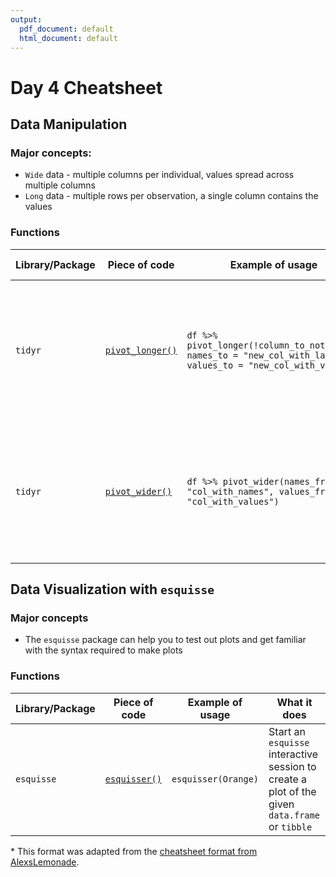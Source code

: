 ```yaml
---
output:
  pdf_document: default
  html_document: default
---
```

# Day 4 Cheatsheet

## Data Manipulation

### Major concepts:

- `Wide` data - multiple columns per individual, values spread across multiple columns
- `Long` data - multiple rows per observation, a single column contains the values

### Functions
|Library/Package|Piece of code|Example of usage|What it does|
|---------------|-------------|----------------|-------------|
| `tidyr`| [`pivot_longer()`](https://tidyr.tidyverse.org/reference/pivot_longer.html)| `df %>% pivot_longer(!column_to_not_touch, names_to = "new_col_with_labels", values_to = "new_col_with_values")`| Lengthens a data frame by increasing the number of rows and decreasing the number of columns.|
| `tidyr`| [`pivot_wider()`](https://tidyr.tidyverse.org/reference/pivot_wider.html)| `df %>% pivot_wider(names_from = "col_with_names", values_from = "col_with_values")`| Widens a data frame by decreasing the number of rows and increasing the number of columns.|

<div style="page-break-after: always;"></div>

## Data Visualization with `esquisse`

### Major concepts

- The `esquisse` package can help you to test out plots and get familiar with the syntax required to make plots

### Functions
|Library/Package|Piece of code|Example of usage|What it does|
|---------------|-------------|----------------|-------------|
| `esquisse`| [`esquisser()`](https://cran.r-project.org/web/packages/esquisse/vignettes/get-started.html)| `esquisser(Orange)`| Start an `esquisse` interactive session to create a plot of the given `data.frame` or `tibble`|

\* This format was adapted from the [cheatsheet format from AlexsLemonade](https://github.com/AlexsLemonade/training-modules/tree/master/module-cheatsheets).

